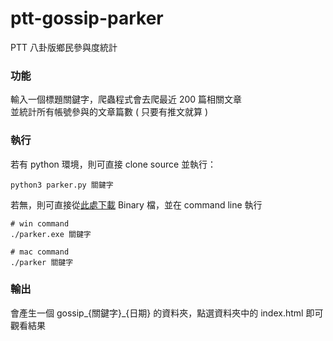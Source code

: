 # ptt-gossip-parker
PTT 八卦版鄉民參與度統計
  
### 功能
輸入一個標題關鍵字，爬蟲程式會去爬最近 200 篇相關文章  
並統計所有帳號參與的文章篇數 ( 只要有推文就算 )  
  
  
### 執行
若有 python 環境，則可直接 clone source 並執行：  
```
python3 parker.py 關鍵字
```
若無，則可直接從[此處下載](https://github.com/nopixel/ptt-gossip-parker/releases) Binary 檔，並在 command line 執行
```
# win command 
./parker.exe 關鍵字

# mac command 
./parker 關鍵字
```

### 輸出
會產生一個 gossip_{關鍵字}_{日期} 的資料夾，點選資料夾中的 index.html 即可觀看結果



